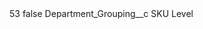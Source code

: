 <?xml version="1.0" encoding="UTF-8"?>
<CustomMetadata xmlns="http://soap.sforce.com/2006/04/metadata" xmlns:xsi="http://www.w3.org/2001/XMLSchema-instance" xmlns:xsd="http://www.w3.org/2001/XMLSchema">
    <label>53</label>
    <protected>false</protected>
    <values>
        <field>Department_Grouping__c</field>
        <value xsi:type="xsd:string">SKU Level</value>
    </values>
</CustomMetadata>
